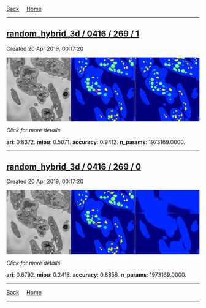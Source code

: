 
[Back](..)&nbsp;&nbsp;&nbsp;&nbsp;&nbsp;[Home](https://leapmanlab.github.io/snapshots)

---

<div class="summary"><a href="1"><h2>random_hybrid_3d / 0416 / 269 / 1</h2></a><p>Created 20 Apr 2019, 00:17:20
</p><a href="1"><img src="1/media/summary.png" align="center"></a><p>
<i>Click for more details</i>
</p></div>

**ari**: 0.8372. **miou**: 0.5071. **accuracy**: 0.9412. **n_params**: 1973169.0000. 

---

<div class="summary"><a href="0"><h2>random_hybrid_3d / 0416 / 269 / 0</h2></a><p>Created 20 Apr 2019, 00:17:20
</p><a href="0"><img src="0/media/summary.png" align="center"></a><p>
<i>Click for more details</i>
</p></div>

**ari**: 0.6792. **miou**: 0.2418. **accuracy**: 0.8856. **n_params**: 1973169.0000. 

---

[Back](..)&nbsp;&nbsp;&nbsp;&nbsp;&nbsp;[Home](https://leapmanlab.github.io/snapshots)

---